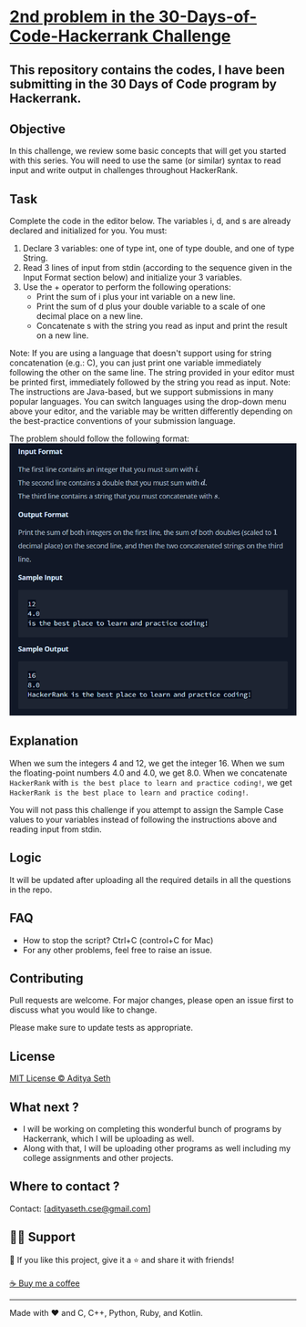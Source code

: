 # [2nd problem in the 30-Days-of-Code-Hackerrank Challenge](https://www.hackerrank.com/challenges/30-data-types/problem?isFullScreen=true)
## This repository contains the codes, I have been submitting in the 30 Days of Code program by Hackerrank.

## Objective
In this challenge, we review some basic concepts that will get you started with this series. You will need to use the same (or similar) syntax to read input and write output in challenges throughout HackerRank.

## Task
Complete the code in the editor below. The variables i, d, and s are already declared and initialized for you. You must:

1. Declare 3 variables: one of type int, one of type double, and one of type String.
2. Read 3 lines of input from stdin (according to the sequence given in the Input Format section below) and initialize your 3 variables.
3. Use the + operator to perform the following operations:
   - Print the sum of i plus your int variable on a new line.
   - Print the sum of d plus your double variable to a scale of one decimal place on a new line.
   - Concatenate s with the string you read as input and print the result on a new line.
   
   
Note: If you are using a language that doesn't support using  for string concatenation (e.g.: C), you can just print one variable immediately following the other on the same line. The string provided in your editor must be printed first, immediately followed by the string you read as input.
Note: The instructions are Java-based, but we support submissions in many popular languages. You can switch languages using the drop-down menu above your editor, and the  variable may be written differently depending on the best-practice conventions of your submission language.

The problem should follow the following format: 
<img src="https://github.com/AdityaSeth777/30-Days-of-Code-Hackerrank/blob/main/1%20-%20Data%20Types/1%20day.png">

## Explanation
When we sum the integers 4 and 12, we get the integer 16.
When we sum the floating-point numbers 4.0 and 4.0, we get 8.0.
When we concatenate ```HackerRank``` with ```is the best place to learn and practice coding!```, we get ```HackerRank is the best place to learn and practice coding!```.

You will not pass this challenge if you attempt to assign the Sample Case values to your variables instead of following the instructions above and reading input from stdin.

## Logic
It will be updated after uploading all the required details in all the questions in the repo.

## FAQ
- How to stop the script? Ctrl+C (control+C for Mac) 
- For any other problems, feel free to raise an issue.

## Contributing
Pull requests are welcome. For major changes, please open an issue first to discuss what you would like to change. 

Please make sure to update tests as appropriate.

## License
[MIT License © Aditya Seth](https://github.com/AdityaSeth777/30-Days-of-Code-Hackerrank/blob/main/License)

## What next ?
- I will be working on completing this wonderful bunch of programs by Hackerrank, which I will be uploading as well.
- Along with that, I will be uploading other programs as well including my college assignments and other projects.

## Where to contact ?
Contact: [adityaseth.cse@gmail.com]

## 🙋‍♂️ Support

💙 If you like this project, give it a ⭐ and share it with friends!<br><br>
[☕ Buy me a coffee](https://www.buymeacoffee.com/adityaseth)

---

Made with ❤️ and C, C++, Python, Ruby, and Kotlin. <br><br>
